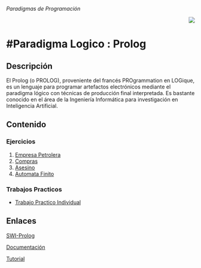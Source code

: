 *Paradigmas de Programación*<p align="right"><img src="http://www.swi-prolog.org/icons/swipl.png" ></P>

#Paradigma Logico : Prolog
==========================




## Descripción
El Prolog (o PROLOG), proveniente del francés PROgrammation en LOGique, es un lenguaje para programar artefactos electrónicos mediante el paradigma lógico con técnicas de producción final interpretada. Es bastante conocido en el área de la Ingeniería Informática para investigación en Inteligencia Artificial.

## Contenido

### Ejercicios

1. [Empresa Petrolera](https://github.com/JuanBono/Prolog/blob/master/empresaPetrolera.prolog)
2. [Compras](https://github.com/JuanBono/Prolog/blob/master/compras.prolog)
3. [Asesino](https://github.com/JuanBono/Prolog/blob/master/asesino.prolog)
4. [Automata Finito](https://github.com/JuanBono/Prolog/blob/master/Automata.md)

### Trabajos Practicos
- [Trabajo Practico Individual](https://github.com/JuanBono/Prolog-Paradigmas/blob/master/tp1.prolog)


## Enlaces

[SWI-Prolog](http://www.swi-prolog.org/)

[Documentación](http://www.swi-prolog.org/pldoc/doc_for?object=manual)

[Tutorial](http://www.learnprolognow.org/index.php)

